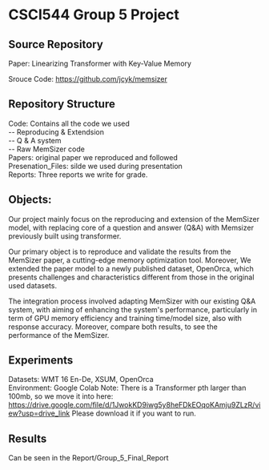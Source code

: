 # CSCI544 Group 5 Project

## Source Repository
Paper: Linearizing Transformer with Key-Value Memory

Srouce Code: https://github.com/jcyk/memsizer

## Repository Structure
Code: Contains all the code we used \
    -- Reproducing & Extendsion \
    -- Q & A system \
    -- Raw MemSizer code \
Papers: original paper we reproduced and followed \
Presenation_Files: silde we used during presentation \
Reports: Three reports we write for grade.


## Objects:
Our project mainly focus on the reproducing and extension of the MemSizer model, with  replacing core of a question and answer (Q&A) with Memsizer previously built using transformer. 

Our primary object is to reproduce and validate the results from the MemSizer paper, a cutting-edge memory optimization tool. Moreover, We extended the paper model to a newly published dataset, OpenOrca, which presents challenges and characteristics different from those in the original used datasets.

The integration process involved adapting MemSizer with our existing Q&A system, with aiming of enhancing the system's performance, particularly in term of GPU memory efficiency and training time/model size, also with response accuracy. Moreover, compare both results, to see the performance of the MemSizer.

## Experiments
Datasets: WMT 16 En-De, XSUM, OpenOrca\
Environment: Google Colab
Note: There is a Transformer pth larger than 100mb, so we move it into here: https://drive.google.com/file/d/1JwokKD9iwg5y8heFDkEOqoKAmju9ZLzR/view?usp=drive_link
Please download it if you want to run.
## Results
Can be seen in the Report/Group_5_Final_Report

